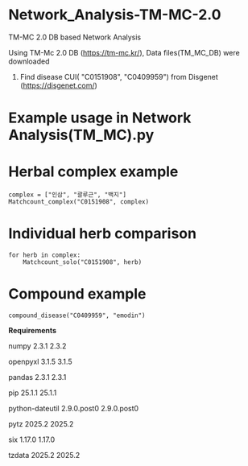 # Network_Analysis-TM-MC-2.0
TM-MC 2.0 DB based Network Analysis

Using TM-Mc 2.0 DB (https://tm-mc.kr/), Data files(TM_MC_DB) were downloaded 

1. Find disease CUI( "C0151908", "C0409959") from Disgenet (https://disgenet.com/)

# Example usage in **Network Analysis(TM_MC).py**
   
   # Herbal complex example
    complex = ["인삼", "괄루근", "백지"]
    Matchcount_complex("C0151908", complex)

# Individual herb comparison
    for herb in complex:
        Matchcount_solo("C0151908", herb)

# Compound example
    compound_disease("C0409959", "emodin")

**Requirements**

numpy	2.3.1	2.3.2

openpyxl	3.1.5	3.1.5

pandas	2.3.1	2.3.1

pip	25.1.1	25.1.1

python-dateutil	2.9.0.post0	2.9.0.post0

pytz	2025.2	2025.2

six	1.17.0	1.17.0

tzdata	2025.2	2025.2
